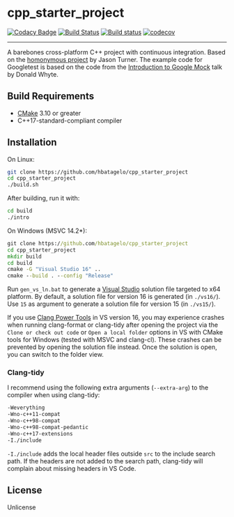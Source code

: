 # cpp_starter_project

[![Codacy Badge](https://api.codacy.com/project/badge/Grade/700a7eed3d8340acbbeb7a495c123a33)](https://app.codacy.com/app/hbatagelo/cpp_starter_project?utm_source=github.com&utm_medium=referral&utm_content=hbatagelo/cpp_starter_project&utm_campaign=Badge_Grade_Dashboard) [![Build Status](https://travis-ci.org/hbatagelo/cpp_starter_project.svg?branch=master)](https://travis-ci.org/hbatagelo/cpp_starter_project) [![Build status](https://ci.appveyor.com/api/projects/status/66fs8jswu3760qak?svg=true)](https://ci.appveyor.com/project/hbatagelo/cpp-starter-project) [![codecov](https://codecov.io/gh/hbatagelo/cpp_starter_project/branch/master/graph/badge.svg)](https://codecov.io/gh/hbatagelo/cpp_starter_project)

---------
A barebones cross-platform C++ project with continuous integration. Based on the [homonymous project](https://github.com/lefticus/cpp_starter_project) by Jason Turner. The example code for Googletest is based on the code from the [Introduction to Google Mock](http://donsoft.io/gmock-presentation/) talk by Donald Whyte.

## Build Requirements

*   [CMake](https://cmake.org) 3.10 or greater
*   C++17-standard-compliant compiler

## Installation

On Linux:

```sh
git clone https://github.com/hbatagelo/cpp_starter_project
cd cpp_starter_project
./build.sh
```

After building, run it with:

```sh
cd build
./intro
```

On Windows (MSVC 14.2*):

```bat
git clone https://github.com/hbatagelo/cpp_starter_project
cd cpp_starter_project
mkdir build
cd build
cmake -G "Visual Studio 16" ..
cmake --build . --config "Release"
```

Run `gen_vs_ln.bat` to generate a [Visual Studio](https://visualstudio.microsoft.com/vs/) solution file targeted to x64 platform. By default, a solution file for version 16 is generated (in `./vs16/`). Use `15` as argument to generate a solution file for version 15 (in `./vs15/`).

If you use [Clang Power Tools](https://clangpowertools.com/download.html) in VS version 16, you may experience crashes when running clang-format or clang-tidy after opening the project via the `Clone or check out code` or `Open a local folder` options in VS with CMake tools for Windows (tested with MSVC and clang-cl). These crashes can be prevented by opening the solution file instead. Once the solution is open, you can switch to the folder view.

### Clang-tidy

I recommend using the following extra arguments (`--extra-arg`) to the compiler when using clang-tidy:

```sh
-Weverything
-Wno-c++11-compat
-Wno-c++98-compat
-Wno-c++98-compat-pedantic
-Wno-c++17-extensions
-I./include
```

`-I./include` adds the local header files outside `src` to the include search path. If the headers are not added to the search path, clang-tidy will complain about missing headers in VS Code.

## License

Unlicense
